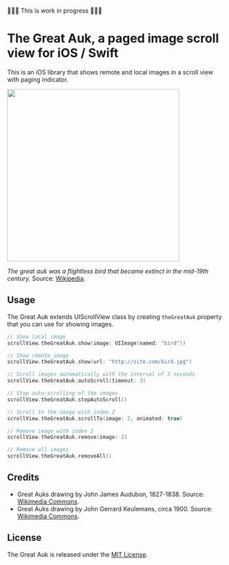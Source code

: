 🔨🔨🔨 This is work in progress 🔨🔨🔨


# The Great Auk, a paged image scroll view for iOS / Swift

This is an iOS library that shows remote and local images in a scroll view with paging indicator.

<img src='https://raw.githubusercontent.com/evgenyneu/GreatAuk/master/Graphics/Drawings/Great_auk_with_juvenile.jpg' width='400'>

*The great auk was a flightless bird that became extinct in the mid-19th century.*
Source: [Wikipedia](https://en.wikipedia.org/wiki/Great_auk).

## Usage

The Great Auk extends UIScrollView class by creating `theGreatAuk` property that you can use for showing images.

```Swift
// Show local image
scrollView.theGreatAuk.show(image: UIImage(named: "bird"))

// Show remote image
scrollView.theGreatAuk.show(url: "http://site.com/bird.jpg")

// Scroll images automatically with the interval of 3 seconds
scrollView.theGreatAuk.autoScroll(timeout: 3)

// Stop auto-scrolling of the images
scrollView.theGreatAuk.stopAutoScroll()

// Scroll to the image with index 2
scrollView.theGreatAuk.scrollTo(image: 2, animated: true)

// Remove image with index 2
scrollView.theGreatAuk.remove(image: 2)

// Remove all images
scrollView.theGreatAuk.removeAll()
```


## Credits

* Great Auks drawing by John James Audubon, 1827-1838. Source: [Wikimedia Commons](https://commons.wikimedia.org/wiki/File:341_Great_Auk.jpg).
* Great Auks drawing by John Gerrard Keulemans, circa 1900. Source: [Wikimedia Commons](https://commons.wikimedia.org/wiki/File:Great_auk_with_juvenile.jpg).


## License

The Great Auk is released under the [MIT License](LICENSE).
